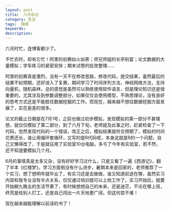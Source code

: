 ```yaml
---
layout: post
title:  六月杂记
category: 生活
tags:  随感
keywords: 
description: 
---
```


六月时忙，连博客都少了。

不忙农时，却有它忙！阿里的初赛如火如荼；师兄师姐的长亭别宴；论文数据的大量模拟；学车练习的紧密安排；期末试卷的批改整理……

阿里的初赛真是激烈，没有一天不在修改思路，修改代码，提交结果，虽然最后的结果不如预期，还好进入了复赛，期间学习了时间序列方法，神经网络方法，支持向量机，随机森林，总的感觉是虽然可以熟练使用软件语言，但是理论知识还是很重要的，尤其涉及到参数调整部分，如果仅仅会使用模型，不熟悉理论，没有良好的思考方式还是不能胜任数据挖掘的工作。而现在，越来越不想往数据挖掘方面发展了，实在是差的很多。

论文的截止日期是在7月1号，之前也做过初步模拟，发现模拟的第一部分不甚理想，就仅仅模拟了第二部分，到了六月下旬，老师提及此事之时，赶紧检查了一下代码，忽然发现代码的一个错误，改正之后，模拟结果就符合预期了，模拟的时间花费还长，谁让用循环套循环，又写的是R代码呢，本身这就是R的一个问题，自己又懒得改了，于是就征用了实验室10台电脑，多亏了今年有实验室，若不然，还不知道要模拟几个月。

6月的事情真是太多又杂，没有好好学习过什么，只是又看了一遍《西游记》，翻了半本《红楼梦》，学习方面倒没有什么进步，暑期本来是回家的，老师推荐了一个实习，想了想明年就毕业了，有实习还是去做做，谁又知道前途在哪，虽然实习内容和我专业没有半点关系，仅仅通过培训就可以上岗工作了。实习开始后，就要开始朝九晚五的生活节奏了，有时候想想自己的未来，还是迷茫，不论在哪上班，终究是给别人打工，还是自己闯出一片天地更广阔，但这何尝不难！

现在越来越能理解以前读的书了！